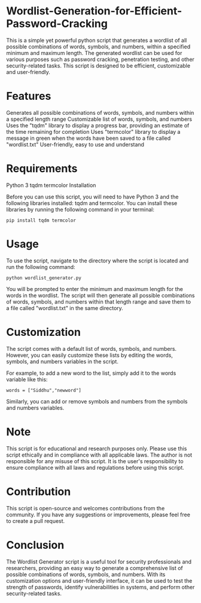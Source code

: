 # Wordlist-Generation-for-Efficient-Password-Cracking

This is a simple yet powerful python script that generates a wordlist of all possible combinations of words, symbols, and numbers, within a specified minimum and maximum length. The generated wordlist can be used for various purposes such as password cracking, penetration testing, and other security-related tasks. This script is designed to be efficient, customizable and user-friendly.

# Features
Generates all possible combinations of words, symbols, and numbers within a specified length range
Customizable list of words, symbols, and numbers
Uses the "tqdm" library to display a progress bar, providing an estimate of the time remaining for completion
Uses "termcolor" library to display a message in green when the words have been saved to a file called "wordlist.txt"
User-friendly, easy to use and understand

# Requirements
Python 3
tqdm
termcolor
Installation

  Before you can use this script, you will need to have Python 3 and the following libraries installed: tqdm and termcolor. You can install these libraries by running the following command in your terminal:

    pip install tqdm termcolor

# Usage
  To use the script, navigate to the directory where the script is located and run the following command:

    python wordlist_generator.py
    
  You will be prompted to enter the minimum and maximum length for the words in the wordlist. The script will then generate all possible combinations of words, symbols, and numbers within that length range and save them to a file called "wordlist.txt" in the same directory.

# Customization

  The script comes with a default list of words, symbols, and numbers. However, you can easily customize these lists by editing the words, symbols, and numbers variables in the script.

For example, to add a new word to the list, simply add it to the words variable like this:

    words = ["Siddhu","newword"]

Similarly, you can add or remove symbols and numbers from the symbols and numbers variables.

# Note

  This script is for educational and research purposes only. Please use this script ethically and in compliance with all applicable laws. The author is not responsible for any misuse of this script. It is the user's responsibility to ensure compliance with all laws and regulations before using this script.

# Contribution
  
  This script is open-source and welcomes contributions from the community. If you have any suggestions or improvements, please feel free to create a pull request.

# Conclusion
  The Wordlist Generator script is a useful tool for security professionals and researchers, providing an easy way to generate a comprehensive list of possible combinations of words, symbols, and numbers. With its customization options and user-friendly interface, it can be used to test the strength of passwords, identify vulnerabilities in systems, and perform other security-related tasks.
